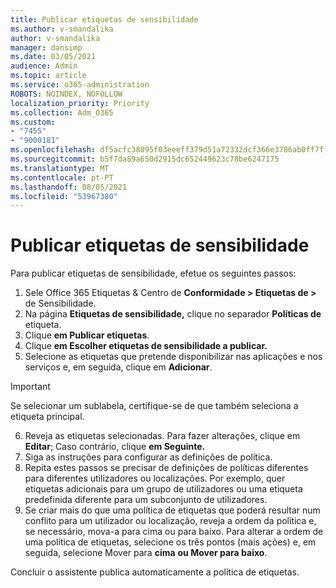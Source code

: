 ```yaml
---
title: Publicar etiquetas de sensibilidade
ms.author: v-smandalika
author: v-smandalika
manager: dansimp
ms.date: 03/05/2021
audience: Admin
ms.topic: article
ms.service: o365-administration
ROBOTS: NOINDEX, NOFOLLOW
localization_priority: Priority
ms.collection: Adm_O365
ms.custom:
- "7455"
- "9000181"
ms.openlocfilehash: df5acfc38095f03eeeff379d51a72332dcf366e3786ab0ff7ffcd655cbafd1cf
ms.sourcegitcommit: b5f7da89a650d2915dc652449623c78be6247175
ms.translationtype: MT
ms.contentlocale: pt-PT
ms.lasthandoff: 08/05/2021
ms.locfileid: "53967380"
---
```

# <a name="publish-sensitivity-labels"></a>Publicar etiquetas de sensibilidade

Para publicar etiquetas de sensibilidade, efetue os seguintes passos:

1. Sele Office 365 Etiquetas & Centro de **Conformidade > Etiquetas de >** de Sensibilidade.
2. Na página **Etiquetas de sensibilidade,** clique no separador **Políticas de** etiqueta.
3. Clique **em Publicar etiquetas**.
4. Clique **em Escolher etiquetas de sensibilidade a publicar.** 
5. Selecione as etiquetas que pretende disponibilizar nas aplicações e nos serviços e, em seguida, clique em **Adicionar**.
> [!IMPORTANT]
> Se selecionar um sublabela, certifique-se de que também seleciona a etiqueta principal.
6. Reveja as etiquetas selecionadas. Para fazer alterações, clique em **Editar**; Caso contrário, clique **em Seguinte.**
7. Siga as instruções para configurar as definições de política.
8. Repita estes passos se precisar de definições de políticas diferentes para diferentes utilizadores ou localizações. Por exemplo, quer etiquetas adicionais para um grupo de utilizadores ou uma etiqueta predefinida diferente para um subconjunto de utilizadores.
9. Se criar mais do que uma política de etiquetas que poderá resultar num conflito para um utilizador ou localização, reveja a ordem da política e, se necessário, mova-a para cima ou para baixo. Para alterar a ordem de uma política de etiquetas, selecione os três pontos (mais ações) e, em seguida, selecione Mover para **cima** **ou Mover para baixo**.

Concluir o assistente publica automaticamente a política de etiquetas.

